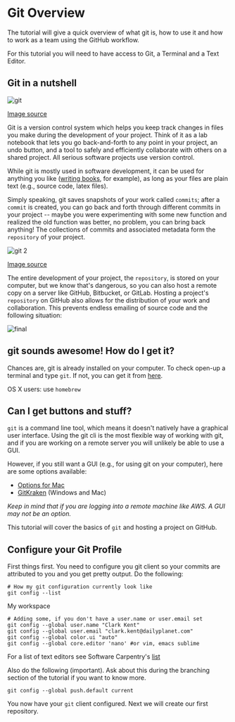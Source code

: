 # Git Overview

The tutorial will give a quick overview of what git is, how to use it and how to work 
as a team using the GitHub workflow. 

For this tutorial you will need to have access to Git, a Terminal and a Text Editor. 

## Git in a nutshell

![git](https://imgs.xkcd.com/comics/git.png)

[Image source](https://xkcd.com/1597/)

Git is a version control system which helps you keep track changes in files you make during the development
of your project. Think of it as a lab notebook that lets you go back-and-forth to any point in your project,
an undo button, and a tool to safely and efficiently collaborate with others on a shared project. 
All serious software projects use version control. 

While git is mostly used in software development, it can be used for anything you like
([writing books](https://www.gitbook.com/), for example), as long as your files are plain text
(e.g., source code, latex files). 

Simply speaking, git saves snapshots of your work called `commits`; after a `commit` is created, you can go back
and forth through different commits in your project -- maybe you were experimenting with some new function and 
realized the old function was better, no problem, you can bring back anything! The collections of commits and associated
metadata form the `repository` of your project. 

![git 2](https://imgs.xkcd.com/comics/git_commit.png)

[Image source](https://xkcd.com/1296/)

The entire development of your project, the `repository`, is stored on your computer, but we know that's
dangerous, so you can also host a remote copy on a server like GitHub, Bitbucket, or GitLab. Hosting a project's
`repository` on GitHub also allows for the distribution of your work and collaboration. This prevents 
endless emailing of source code and the following situation: 

![final](https://www.phdcomics.com/comics/archive/phd101212s.gif)


## git sounds awesome! How do I get it?

Chances are, git is already installed on your computer. To check open-up a terminal and type `git`. 
If not, you can get it from [here](https://git-scm.com/).

OS X users: use `homebrew` 
    
## Can I get buttons and stuff?

`git` is a command line tool, which means it doesn't natively have a graphical user interface. Using the
git cli is the most flexible way of working with git, and if you are working on a remote server you will 
unlikely be able to use a GUI. 

However, if you still want a GUI (e.g., for using git on your computer), here are some options 
available:

*   [Options for Mac](https://git-scm.com/download/gui/mac)
*   [GitKraken](https://www.gitkraken.com/) (Windows and Mac)

*Keep in mind that if you are logging into a remote machine like AWS. A GUI may not be an option.*

This tutorial will cover the basics of `git` and hosting a project on GitHub. 


## Configure your Git Profile

First things first. You need to configure you git client so your commits are attributed to you
and you get pretty output. Do the following: 

```
# How my git configuration currently look like
git config --list
```

 My workspace

```
# Adding some, if you don't have a user.name or user.email set
git config --global user.name "Clark Kent"
git config --global user.email "clark.kent@dailyplanet.com"
git config --global color.ui "auto"
git config --global core.editor 'nano' #or vim, emacs sublime
```
For a list of text editors see Software Carpentry's [list](http://swcarpentry.github.io/git-novice/02-setup/)

Also do the following (important). Ask about this during the branching section of the 
tutorial if you want to know more. 
```
git config --global push.default current
```
You now have your `git` client configured. Next we will create 
our first repository. 
